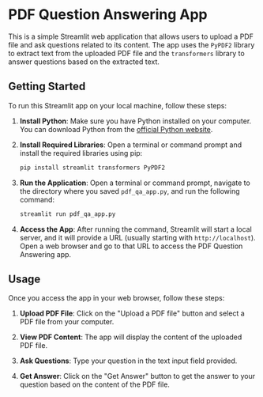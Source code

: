 # PDF Question Answering App

This is a simple Streamlit web application that allows users to upload a PDF file and ask questions related to its content. The app uses the `PyPDF2` library to extract text from the uploaded PDF file and the `transformers` library to answer questions based on the extracted text.

## Getting Started

To run this Streamlit app on your local machine, follow these steps:

1. **Install Python**: Make sure you have Python installed on your computer. You can download Python from the [official Python website](https://www.python.org/downloads/).

2. **Install Required Libraries**: Open a terminal or command prompt and install the required libraries using pip:

   ```bash
   pip install streamlit transformers PyPDF2
   ```

3. **Run the Application**: Open a terminal or command prompt, navigate to the directory where you saved `pdf_qa_app.py`, and run the following command:

   ```bash
   streamlit run pdf_qa_app.py
   ```

4. **Access the App**: After running the command, Streamlit will start a local server, and it will provide a URL (usually starting with `http://localhost`). Open a web browser and go to that URL to access the PDF Question Answering app.

## Usage

Once you access the app in your web browser, follow these steps:

1. **Upload PDF File**: Click on the "Upload a PDF file" button and select a PDF file from your computer.

2. **View PDF Content**: The app will display the content of the uploaded PDF file.

3. **Ask Questions**: Type your question in the text input field provided.

4. **Get Answer**: Click on the "Get Answer" button to get the answer to your question based on the content of the PDF file.
